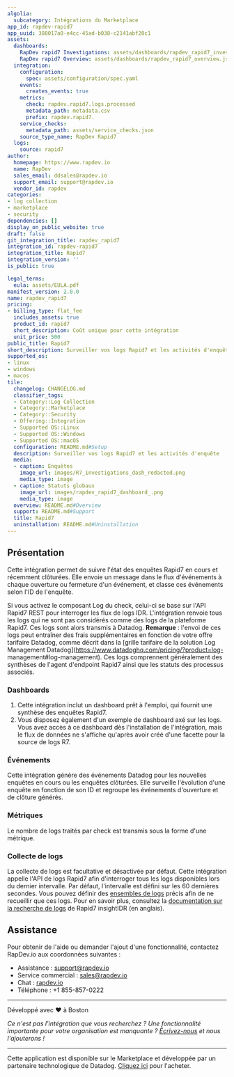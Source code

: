 ```yaml
---
algolia:
  subcategory: Intégrations du Marketplace
app_id: rapdev-rapid7
app_uuid: 388017a0-e4cc-45ad-b038-c2141abf20c1
assets:
  dashboards:
    RapDev rapid7 Investigations: assets/dashboards/rapdev_rapid7_investigations.json
    RapDev rapid7 Overview: assets/dashboards/rapdev_rapid7_overview.json
  integration:
    configuration:
      spec: assets/configuration/spec.yaml
    events:
      creates_events: true
    metrics:
      check: rapdev.rapid7.logs.processed
      metadata_path: metadata.csv
      prefix: rapdev.rapid7.
    service_checks:
      metadata_path: assets/service_checks.json
    source_type_name: RapDev Rapid7
  logs:
    source: rapid7
author:
  homepage: https://www.rapdev.io
  name: RapDev
  sales_email: ddsales@rapdev.io
  support_email: support@rapdev.io
  vendor_id: rapdev
categories:
- log collection
- marketplace
- security
dependencies: []
display_on_public_website: true
draft: false
git_integration_title: rapdev_rapid7
integration_id: rapdev-rapid7
integration_title: Rapid7
integration_version: ''
is_public: true

legal_terms:
  eula: assets/EULA.pdf
manifest_version: 2.0.0
name: rapdev_rapid7
pricing:
- billing_type: flat_fee
  includes_assets: true
  product_id: rapid7
  short_description: Coût unique pour cette intégration
  unit_price: 500
public_title: Rapid7
short_description: Surveiller vos logs Rapid7 et les activités d'enquête
supported_os:
- linux
- windows
- macos
tile:
  changelog: CHANGELOG.md
  classifier_tags:
  - Category::Log Collection
  - Category::Marketplace
  - Category::Security
  - Offering::Integration
  - Supported OS::Linux
  - Supported OS::Windows
  - Supported OS::macOS
  configuration: README.md#Setup
  description: Surveiller vos logs Rapid7 et les activités d'enquête
  media:
  - caption: Enquêtes
    image_url: images/R7_investigations_dash_redacted.png
    media_type: image
  - caption: Statuts globaux
    image_url: images/rapdev_rapid7_dashboard_.png
    media_type: image
  overview: README.md#Overview
  support: README.md#Support
  title: Rapid7
  uninstallation: README.md#Uninstallation
---
```




## Présentation
Cette intégration permet de suivre l'état des enquêtes Rapid7 en cours et récemment clôturées. Elle envoie un message dans le flux d'événements à chaque ouverture ou fermeture d'un événement, et classe ces événements selon l'ID de l'enquête.

Si vous activez le composant Log du check, celui-ci se base sur l'API Rapid7 REST pour interroger les flux de logs IDR. L'intégration renvoie tous les logs qui ne sont pas considérés comme des logs de la plateforme Rapid7. Ces logs sont alors transmis à Datadog. **Remarque** : l'envoi de ces logs peut entraîner des frais supplémentaires en fonction de votre offre tarifaire Datadog, comme décrit dans la [grille tarifaire de la solution Log Management Datadog](https://www.datadoghq.com/pricing/?product=log- management#log-management). Ces logs comprennent généralement des synthèses de l'agent d'endpoint Rapid7 ainsi que les statuts des processus associés.

### Dashboards
1. Cette intégration inclut un dashboard prêt à l'emploi, qui fournit une synthèse des enquêtes Rapid7.
2. Vous disposez également d'un exemple de dashboard axé sur les logs. Vous avez accès à ce dashboard dès l'installation de l'intégration, mais le flux de données ne s'affiche qu'après avoir créé d'une facette pour la source de logs R7.

### Événements
Cette intégration génère des événements Datadog pour les nouvelles enquêtes en cours ou les enquêtes clôturées. Elle surveille l'évolution d'une enquête en fonction de son ID et regroupe les événements d'ouverture et de clôture générés.

### Métriques
Le nombre de logs traités par check est transmis sous la forme d'une métrique.

### Collecte de logs
La collecte de logs est facultative et désactivée par défaut. Cette intégration appelle l'API de logs Rapid7 afin d'interroger tous les logs disponibles lors du dernier intervalle. Par défaut, l'intervalle est défini sur les 60 dernières secondes. Vous pouvez définir des [ensembles de logs][4] précis afin de ne recueillir que ces logs. Pour en savoir plus, consultez la [documentation sur la recherche de logs][5] de Rapid7 insightIDR (en anglais).

## Assistance
Pour obtenir de l'aide ou demander l'ajout d'une fonctionnalité, contactez RapDev.io aux coordonnées suivantes :

- Assistance : support@rapdev.io
- Service commercial : sales@rapdev.io
- Chat : [rapdev.io](https://www.rapdev.io/#Get-in-touch)
- Téléphone : +1 855-857-0222

---
Développé avec ❤️ à Boston

*Ce n'est pas l'intégration que vous recherchez ? Une fonctionnalité importante pour votre organisation est manquante ? [Écrivez-nous](mailto:support@rapdev.io) et nous l'ajouterons !*

[1]: https://insight.rapid7.com/platform#/apiKeyManagement/organization
[2]: https://docs.datadoghq.com/fr/agent/guide/agent-commands/#start-stop-and-restart-the-agent
[3]: https://docs.datadoghq.com/fr/agent/guide/agent-commands/#agent-status-and-information
[4]: https://us.idr.insight.rapid7.com/op/D8A1412BEA86A11F15E5#/search
[5]: https://docs.rapid7.com/insightidr/log-search/

---
Cette application est disponible sur le Marketplace et développée par un partenaire technologique de Datadog. <a href="https://app.datadoghq.com/marketplace/app/rapdev-rapid7" target="_blank">Cliquez ici</a> pour l'acheter.
